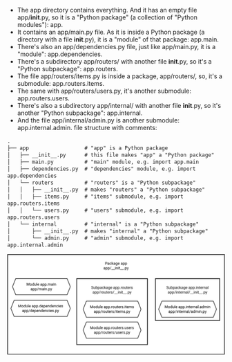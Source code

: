 * The app directory contains everything. And it has an empty file app/__init__.py, so it is a "Python package" (a collection of "Python modules"): app.
* It contains an app/main.py file. As it is inside a Python package (a directory with a file __init__.py), it is a "module" of that package: app.main.
* There's also an app/dependencies.py file, just like app/main.py, it is a "module": app.dependencies.
* There's a subdirectory app/routers/ with another file __init__.py, so it's a "Python subpackage": app.routers.
* The file app/routers/items.py is inside a package, app/routers/, so, it's a submodule: app.routers.items.
* The same with app/routers/users.py, it's another submodule: app.routers.users.
* There's also a subdirectory app/internal/ with another file __init__.py, so it's another "Python subpackage": app.internal.
* And the file app/internal/admin.py is another submodule: app.internal.admin.
file structure with comments:
```
.
├── app                  # "app" is a Python package
│   ├── __init__.py      # this file makes "app" a "Python package"
│   ├── main.py          # "main" module, e.g. import app.main
│   ├── dependencies.py  # "dependencies" module, e.g. import app.dependencies
│   └── routers          # "routers" is a "Python subpackage"
│   │   ├── __init__.py  # makes "routers" a "Python subpackage"
│   │   ├── items.py     # "items" submodule, e.g. import app.routers.items
│   │   └── users.py     # "users" submodule, e.g. import app.routers.users
│   └── internal         # "internal" is a "Python subpackage"
│       ├── __init__.py  # makes "internal" a "Python subpackage"
│       └── admin.py     # "admin" submodule, e.g. import app.internal.admin
```
![Package app](image.png)